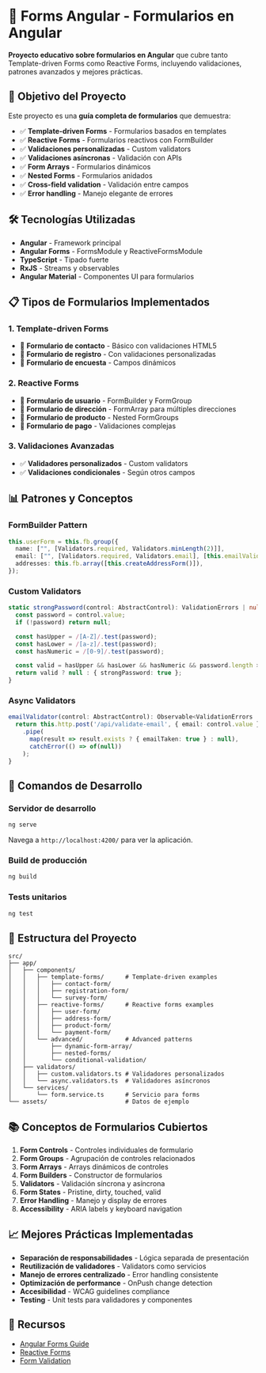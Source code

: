 # 📝 Forms Angular - Formularios en Angular

**Proyecto educativo sobre formularios en Angular** que cubre tanto Template-driven Forms como Reactive Forms, incluyendo validaciones, patrones avanzados y mejores prácticas.

## 🎯 Objetivo del Proyecto

Este proyecto es una **guía completa de formularios** que demuestra:

- ✅ **Template-driven Forms** - Formularios basados en templates
- ✅ **Reactive Forms** - Formularios reactivos con FormBuilder
- ✅ **Validaciones personalizadas** - Custom validators
- ✅ **Validaciones asíncronas** - Validación con APIs
- ✅ **Form Arrays** - Formularios dinámicos
- ✅ **Nested Forms** - Formularios anidados
- ✅ **Cross-field validation** - Validación entre campos
- ✅ **Error handling** - Manejo elegante de errores

## 🛠️ Tecnologías Utilizadas

- **Angular** - Framework principal
- **Angular Forms** - FormsModule y ReactiveFormsModule
- **TypeScript** - Tipado fuerte
- **RxJS** - Streams y observables
- **Angular Material** - Componentes UI para formularios

## 📋 Tipos de Formularios Implementados

### 1. Template-driven Forms

- 📄 **Formulario de contacto** - Básico con validaciones HTML5
- 📄 **Formulario de registro** - Con validaciones personalizadas
- 📄 **Formulario de encuesta** - Campos dinámicos

### 2. Reactive Forms

- 🔄 **Formulario de usuario** - FormBuilder y FormGroup
- 🔄 **Formulario de dirección** - FormArray para múltiples direcciones
- 🔄 **Formulario de producto** - Nested FormGroups
- 🔄 **Formulario de pago** - Validaciones complejas

### 3. Validaciones Avanzadas

- ✅ **Validadores personalizados** - Custom validators
- ✅ **Validaciones condicionales** - Según otros campos

## 📊 Patrones y Conceptos

### FormBuilder Pattern

```typescript
this.userForm = this.fb.group({
  name: ["", [Validators.required, Validators.minLength(2)]],
  email: ["", [Validators.required, Validators.email], [this.emailValidator]],
  addresses: this.fb.array([this.createAddressForm()]),
});
```

### Custom Validators

```typescript
static strongPassword(control: AbstractControl): ValidationErrors | null {
  const password = control.value;
  if (!password) return null;

  const hasUpper = /[A-Z]/.test(password);
  const hasLower = /[a-z]/.test(password);
  const hasNumeric = /[0-9]/.test(password);

  const valid = hasUpper && hasLower && hasNumeric && password.length >= 8;
  return valid ? null : { strongPassword: true };
}
```

### Async Validators

```typescript
emailValidator(control: AbstractControl): Observable<ValidationErrors | null> {
  return this.http.post('/api/validate-email', { email: control.value })
    .pipe(
      map(result => result.exists ? { emailTaken: true } : null),
      catchError(() => of(null))
    );
}
```

## 🚀 Comandos de Desarrollo

### Servidor de desarrollo

```bash
ng serve
```

Navega a `http://localhost:4200/` para ver la aplicación.

### Build de producción

```bash
ng build
```

### Tests unitarios

```bash
ng test
```

## 📁 Estructura del Proyecto

```
src/
├── app/
│   ├── components/
│   │   ├── template-forms/      # Template-driven examples
│   │   │   ├── contact-form/
│   │   │   ├── registration-form/
│   │   │   └── survey-form/
│   │   ├── reactive-forms/      # Reactive forms examples
│   │   │   ├── user-form/
│   │   │   ├── address-form/
│   │   │   ├── product-form/
│   │   │   └── payment-form/
│   │   └── advanced/            # Advanced patterns
│   │       ├── dynamic-form-array/
│   │       ├── nested-forms/
│   │       └── conditional-validation/
│   ├── validators/
│   │   ├── custom.validators.ts # Validadores personalizados
│   │   └── async.validators.ts  # Validadores asíncronos
│   └── services/
│       └── form.service.ts      # Servicio para forms
└── assets/                      # Datos de ejemplo
```

## 📚 Conceptos de Formularios Cubiertos

1. **Form Controls** - Controles individuales de formulario
2. **Form Groups** - Agrupación de controles relacionados
3. **Form Arrays** - Arrays dinámicos de controles
4. **Form Builders** - Constructor de formularios
5. **Validators** - Validación síncrona y asíncrona
6. **Form States** - Pristine, dirty, touched, valid
7. **Error Handling** - Manejo y display de errores
8. **Accessibility** - ARIA labels y keyboard navigation

## 📈 Mejores Prácticas Implementadas

- **Separación de responsabilidades** - Lógica separada de presentación
- **Reutilización de validadores** - Validators como servicios
- **Manejo de errores centralizado** - Error handling consistente
- **Optimización de performance** - OnPush change detection
- **Accesibilidad** - WCAG guidelines compliance
- **Testing** - Unit tests para validadores y componentes

## 🔗 Recursos

- [Angular Forms Guide](https://angular.io/guide/forms-overview)
- [Reactive Forms](https://angular.io/guide/reactive-forms)
- [Form Validation](https://angular.io/guide/form-validation)

